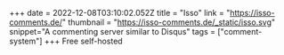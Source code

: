+++
date = 2022-12-08T03:10:02.052Z
title = "Isso"
link = "https://isso-comments.de/"
thumbnail = "https://isso-comments.de/_static/isso.svg"
snippet="A commenting server similar to Disqus"
tags = ["comment-system"]
+++
Free self-hosted
